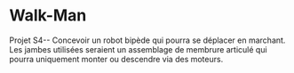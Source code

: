 # Walk-Man
Projet S4--
Concevoir un robot bipède qui pourra se déplacer en marchant. Les jambes utilisées seraient un assemblage de membrure articulé qui pourra uniquement monter ou descendre via des moteurs. 
